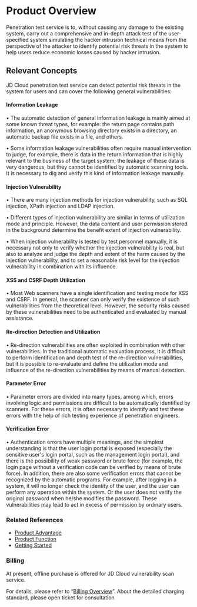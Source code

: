 # Product Overview
Penetration test service is to, without causing any damage to the existing system, carry out a comprehensive and in-depth attack test of the user-specified system simulating the hacker intrusion technical means from the perspective of the attacker to identify potential risk threats in the system to help users reduce economic losses caused by hacker intrusion.


## Relevant Concepts
JD Cloud penetration test service can detect potential risk threats in the system for users and can cover the following general vulnerabilities:

#### Information Leakage
•	The automatic detection of general information leakage is mainly aimed at some known threat types, for example: the return page contains path information, an anonymous browsing directory exists in a directory, an automatic backup file exists in a file, and others.

•	Some information leakage vulnerabilities often require manual intervention to judge, for example, there is data in the return information that is highly relevant to the business of the target system; the leakage of these data is very dangerous, but they cannot be identified by automatic scanning tools. It is necessary to dig and verify this kind of information leakage manually.

#### Injection Vulnerability
•	There are many injection methods for injection vulnerability, such as SQL injection, XPath injection and LDAP injection.

•	Different types of injection vulnerability are similar in terms of utilization mode and principle. However, the data content and user permission stored in the background determine the benefit extent of injection vulnerability.

•	When injection vulnerability is tested by test personnel manually, it is necessary not only to verify whether the injection vulnerability is real, but also to analyze and judge the depth and extent of the harm caused by the injection vulnerability, and to set a reasonable risk level for the injection vulnerability in combination with its influence.

#### XSS and CSRF Depth Utilization
•	Most Web scanners have a single identification and testing mode for XSS and CSRF. In general, the scanner can only verify the existence of such vulnerabilities from the theoretical level. However, the security risks caused by these vulnerabilities need to be authenticated and evaluated by manual assistance.

#### Re-direction Detection and Utilization
•	Re-direction vulnerabilities are often exploited in combination with other vulnerabilities. In the traditional automatic evaluation process, it is difficult to perform identification and depth test of the re-direction vulnerabilities, but it is possible to re-evaluate and define the utilization mode and influence of the re-direction vulnerabilities by means of manual detection.

#### Parameter Error
•	Parameter errors are divided into many types, among which, errors involving logic and permissions are difficult to be automatically identified by scanners. For these errors, it is often necessary to identify and test these errors with the help of rich testing experience of penetration engineers.

#### Verification Error
•	Authentication errors have multiple meanings, and the simplest understanding is that the user login portal is exposed (especially the sensitive user's login portal, such as the management login portal), and there is the possibility of weak password or brute force (for example, the login page without a verification code can be verified by means of brute force). In addition, there are also some verification errors that cannot be recognized by the automatic programs. For example, after logging in a system, it will no longer check the identity of the user, and the user can perform any operation within the system. Or the user does not verify the original password when he/she modifies the password. These vulnerabilities may lead to act in excess of permission by ordinary users.



### Related References

 - [Product Advantage](../Introduction/Benefits.md)
 - [Product Function](../Introduction/Features.md)
 - [Getting Started](../Getting-Started/Getting-Started.md)

### Billing

At present, offline purchase is offered for JD Cloud vulnerability scan service.

For details, please refer to “[Billing Overview](../Pricing/Billing-Overview.md)”. About the detailed charging standard, please open ticket for consultation
